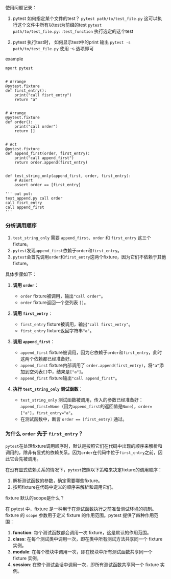 使用问题记录：

1. pytest 如何指定某个文件的test？
   `pytest path/to/test_file.py` 这可以执行这个文件中所有以test为前缀的test
   `pytest path/to/test_file.py::test_function`  执行选定的这个test

2. pytest 执行test时， 如何显示test中的print 输出
   `pytest -s path/to/test_file.py` 使用 -s 选项即可








example

```
mport pytest


# Arrange
@pytest.fixture
def first_entry():
    print("call fisrt_entry")
    return "a"


# Arrange
@pytest.fixture
def order():
    print("call order")
    return []


# Act
@pytest.fixture
def append_first(order, first_entry):
    print("call append_first")
    return order.append(first_entry)


def test_string_only(append_first, order, first_entry):
    # Assert
    assert order == [first_entry]

''' out put: 
test_append.py call order
call fisrt_entry
call append_first
'''
```

### 分析调用顺序

1. `test_string_only` 需要 `append_first`、`order` 和 `first_entry` 这三个fixture。
2. `pytest`发现`append_first`依赖于`order`和`first_entry`。
3. `pytest`会首先调用`order`和`first_entry`这两个fixture，因为它们不依赖于其他fixture。

具体步骤如下：

1. **调用 `order`**：
   - `order` fixture被调用，输出`"call order"`。
   - `order` fixture返回一个空列表 `[]`。

2. **调用 `first_entry`**：
   - `first_entry` fixture被调用，输出`"call first_entry"`。
   - `first_entry` fixture返回字符串`"a"`。

3. **调用 `append_first`**：
   - `append_first` fixture被调用，因为它依赖于`order`和`first_entry`，此时这两个依赖都已经准备好。
   - `append_first` fixture内部调用了 `order.append(first_entry)`，将`"a"`添加到空列表`[]`中，结果是`["a"]`。
   - `append_first` fixture输出`"call append_first"`。

4. **执行 `test_string_only` 测试函数**：
   - `test_string_only` 测试函数被调用，传入的参数已经准备好：`append_first=None`（因为`append_first`的返回值是`None`），`order=["a"]`，`first_entry="a"`。
   - 在测试函数中，断言 `order == [first_entry]` 通过。

### 为什么 `order` 先于 `first_entry`？

`pytest`在处理fixture调用顺序时，默认是按照它们在代码中出现的顺序来解析和调用的，除非有显式的依赖关系。因为`order`在代码中位于`first_entry`之前，因此它会先被调用。

在没有显式依赖关系的情况下，`pytest`按照以下策略来决定fixture的调用顺序：

1. 解析测试函数的参数，确定需要哪些fixture。
2. 按照fixture在代码中定义的顺序来解析和调用它们。


fixture 默认的scope是什么？

在 pytest 中，fixture 是一种用于在测试函数执行之前准备测试环境的机制。fixture 的 `scope` 参数用于定义 fixture 的作用范围。pytest 提供了四种作用范围：

1. **function**: 每个测试函数都会调用一次 fixture，这是默认的作用范围。
2. **class**: 在每个测试类中调用一次，即在类中所有测试方法共享同一个 fixture 实例。
3. **module**: 在每个模块中调用一次，即在模块中所有测试函数共享同一个 fixture 实例。
4. **session**: 在整个测试会话中调用一次，即所有测试函数共享同一个 fixture 实例。
